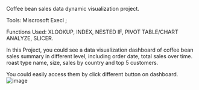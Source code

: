 Coffee bean sales data dynamic visualization project.

Tools: Miscrosoft Execl ;

Functions Used: XLOOKUP, INDEX, NESTED IF, PIVOT TABLE/CHART ANALYZE, SLICER.

In this Project, you could see a data visualization dashboard of coffee bean sales summary in different level, including order date, total sales over time. roast type name, size, sales by country and top 5 customers. 

You could easily access them by click different button on dashboard.
![image](https://github.com/XisuLyu/Excel-Project/assets/91333556/fe96958c-bd38-4977-ba02-3bc9dedf733c)
